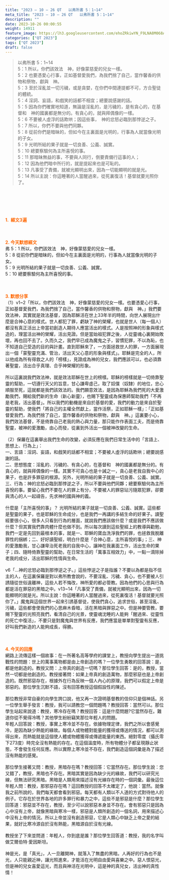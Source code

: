 ```yaml
---
title: "2023 – 10 – 26 QT   以弗所書 5：1~14"
meta_title: "2023 – 10 – 26 QT   以弗所書 5：1~14"
description: ""
date: 2023-10-26 00:00:55
weight: 14911
feature_image: https://lh3.googleusercontent.com/ehoZRkiwYN_F9LNA8M068AYxt73EavCZno-PD1cJRuf5BbSkQVUWr3gNEbt5kSs28Pb_Elg17kSrtf9ybWvojWoMV6I4tPM3vGRGDq6GkKkPdL2Gut4QAIw4-uykKUAtNiKgQKntvsU=w800
categories: ["QT 2023"]
tags: ["QT 2023"]
draft: false
---
```


<blockquote>以弗所書 5：1~14<br />
5：1 所以，你們該效法　神，好像蒙慈愛的兒女一樣。<br />
5：2 也要憑愛心行事，正如基督愛我們，為我們捨了自己，當作馨香的供物和祭物，獻與　神。<br />
5：3 至於淫亂並一切污穢，或是貪婪，在你們中間連提都不可，方合聖徒的體統。<br />
5：4 淫詞、妄語，和戲笑的話都不相宜；總要說感謝的話。<br />
5：5 因為你們確實地知道，無論是淫亂的，是污穢的，是有貪心的，在基督和　神的國裏都是無分的。有貪心的，就與拜偶像的一樣。<br />
5：6 不要被人虛浮的話欺哄；因這些事，　神的忿怒必臨到那悖逆之子。<br />
5：7 所以，你們不要與他們同夥。<br />
5：8 從前你們是暗昧的，但如今在主裏面是光明的，行事為人就當像光明的子女。<br />
5：9 光明所結的果子就是一切良善、公義、誠實。<br />
5：10 總要察驗何為主所喜悅的事。<br />
5：11 那暗昧無益的事，不要與人同行，倒要責備行這事的人；<br />
5：12 因為他們暗中所行的，就是提起來也是可恥的。<br />
5：13 凡事受了責備，就被光顯明出來，因為一切能顯明的就是光。<br />
5：14 所以主說：你這睡著的人當醒過來，從死裏復活！基督就要光照你了。</blockquote><br />
&nbsp;<br />
<br />
&nbsp;<br />
<br />
<span style="color: #ff6600;"><strong>1.  經文3遍</strong></span><br />
<br />
&nbsp;<br />
<br />
<span style="color: #ff6600;"><strong>2. 今天默想經文<br />
</strong></span>弗 5：1 所以，你們該效法　神，好像蒙慈愛的兒女一樣。<br />
5：8 從前你們是暗昧的，但如今在主裏面是光明的，行事為人就當像光明的子女。<br />
5：9 光明所結的果子就是一切良善、公義、誠實。<br />
5：10 總要察驗何為主所喜悅的事。<br />
<br />
&nbsp;<br />
<br />
<strong><span style="color: #ff6600;">3. 默想分享<br />
</span></strong>（1）v1~2「所以，你們該效法　神，好像蒙慈愛的兒女一樣。也要憑愛心行事，正如基督愛我們，為我們捨了自己，當作馨香的供物和祭物，獻與　神。」我們要效法神，其實就是效法基督，因為耶穌活在世上33年半的時間，向世人展現出什麼是合神心意的樣式。世人都犯了罪，虧缺了神的榮耀，也就是世人（每一個人）都沒有真正活出上帝當初創造人期待人應當活出的樣式。人是按照神的形象與樣式造的，理當活出神的榮耀，活出見證。但是當始祖犯罪之後，人從靈魂心裏開始敗壞，再也回不去了。久而久之，我們早已成為魔鬼之子，習慣犯罪，不以為恥，也不知道自己受造的目的與計畫。直到耶穌來了，一方面拯救世人的罪，一方面展現出一個「蒙聖靈充滿、管治，活出天父心意的形象與樣式」。耶穌是完全的人，所以他成為所有得救之人的「榜樣」，見證成為神的兒女，我們應該可以，也必須靠著聖靈，活出合乎真理、合乎神榮耀的形象。<br />
<br />
所以這裏說我們效法神，就是效法耶穌在世上的榜樣。耶穌的榜樣就是一切倚靠聖靈的幫助，一切遵行天父的旨意，甘心謙卑虛己，取了奴僕（奴隸）的地位，忠心順服至死，這就都是我們該效法的。我們願意效法，是因為耶穌為我們死的大愛激勵我們，賜給我們新的生命（新心新靈），也賜下聖靈成為保惠師幫助我們「不再是老我，活出基督」。所以我們的動機是來自於基督的愛，我們的動力是來自於聖靈的幫助，使我們「將自己的主權全然獻上，當作活祭，正如耶穌一樣」：「正如基督愛我們，為我們捨了自己，當作馨香的供物和祭物，獻與　神。」這裏要小心，我們效法基督，不是倚靠自己老我的熱心與力量，那只能作作表面工夫，而是倚靠聖靈，被神的愛激勵，由心而發，從裏到外活出一個被神改變的生命。<br />
<br />
（2）保羅在這裏舉出我們生命的改變，必須反應在我們日常生活中的「言語上、思想上、行為上」：<br />
一、言語：淫詞、妄語，和戲笑的話都不相宜；不要被人虛浮的話欺哄；總要說感謝的話。<br />
二、思想態度：淫亂的、污穢的、有貪心的，在基督和　神的國裏都是無分的。有貪心的，就與拜偶像的一樣。其實不可貪心也是十誡之一，貪心是老我自我中心的果子，也是許多罪惡的根源。另外，光明所結的果子就是一切良善、公義、誠實。<br />
三、行為：神的忿怒必臨到那悖逆之子，所以不要與他們同夥；總要察驗何為主所喜悅的事。要留心我們不要在人的罪上有分，不要被人的罪惡玷污隨眾犯罪，卻要與清心的人一起禱告，先求神的國與神的義。<br />
<br />
什麼是「主所喜悅的事」？ 光明所結的果子就是一切良善、公義、誠實。這些都是聖靈的果子，也是耶穌的生命成分，也是我們一再講的多結生命的好果子。讀聖經要很小心，很多人只看到行為的層面，就說我們應該做什麼？或是我們不應該做什麼？但其實我們靠肉體什麼也做不到。所以每次讀到這些聖經上的教導與勸勉，我們一定是先回到最根本的事，就是一、耶穌的寶血洗淨我們的罪，也拯救我脫離罪性的捆綁；二、好好讀聖經，明白什麼是「合神心意，主所喜悅的事」；三、神的愛激勵我，甘心謙卑治死老我的自我中心，讓神在我裏面工作，活出生命的果子；四、隨時倚靠聖靈的幫助，在日常生活的「萬事互相效力」中，一點一滴除掉老我的成分，活出耶穌的性情與生命。<br />
<br />
v6「…神的忿怒必臨到那悖逆之子。」這些悖逆之子是指誰？不要以為都是指不信主的人，在這裏保羅是對以弗所教會說的，不要淫亂、污穢、貪心，也不要被人引誘隨從世俗遠離神，這些人若不悔改，神所愛的都必管教。因為他們的心思與行為都是活在罪惡的黑暗之中。v13~14「凡事受了責備，就被光顯明出來，因為一切能顯明的就是光。所以主說：你這睡著的人當醒過來，從死裏復活！基督就要光照你了。」魔鬼與這個世界一起來引誘基督徒，使我們貪心，追求世俗，甚至淫亂、污穢，這些都會使我們的心思麻木昏暗，活在黑暗與罪惡之中。但是神要管教，要賜下聖靈的光照亮我們，看清自己的光景，使靈魂沈睡的人能夠「醒過來、從靈性的死亡中復活」，不要只是對魔鬼與世界有反應，我們應當是單單對聖靈有反應，好叫我們新造的人能夠成長，得勝。<br />
<br />
&nbsp;<br />
<br />
<strong style="font-size: inherit;"><span style="color: #ff6600;">4. 今天的回應<br />
</span></strong>網路上流傳這樣一個故事：在一所著名高等學府的課堂上，教授向學生提出一道挑戰性的問題：世上的萬事萬物都是由上帝創造的嗎？一位學生勇敢的回答說：是，都是他創造的。教授又問：上帝真的創造一切嗎？那位學生回答：是的，教授，當然一切都是他創造的。教授接著問：如果上帝真的創造萬物，那麼邪惡也是上帝創造的。既然邪惡存在，根據外在行為反映一個人內心的原理，我們可以假定上帝是邪惡的。那位學生沉默不語，沒有回答教授這個假設性的陳述。<br />
<br />
那位教授非常自豪的向學生誇口說，他又再一次證明基督教的信仰只是個神話。另一位學生舉手發言：教授，我可以請教您一個問題嗎？教授回答：當然可以。那位學生站起來說道：教授，寒冷存在嗎？教授回答：這是什麼問題?它當然存在。難道你從不覺得冷嗎？其他學生紛紛竊笑那位年輕人的問題。<br />
年輕人回答說：教授，事實上寒冷並不存在。依據物理定律，我們之所以會感覺冷，是因為缺少熱能的緣故。每個人或物體對能量的獲得或傳送的情況，都可以測得出來，而熱能就是這個使人體或物體獲得或傳遞能量的東西。絕對零度（攝氏零下273度）時完全沒有熱能的存在。在這個溫度時，所有物體分子都呈現靜止狀態，不會發生任何反應。所以實際上寒冷並不存在，我們創造這個詞彙是為了描述沒有熱能的感覺。<br />
<br />
那位學生接著又問：教授，黑暗存在嗎？教授回答：它當然存在。那位學生說：您又錯了，教授，黑暗也不存在。黑暗其實是因為缺少光的緣故，我們可以研究光線，但無法研究黑暗。黑暗是人類用來描述沒有光線存在時的一個詞彙。最後這位年輕人問：教授，那邪惡存在嗎？這回教授的回答不太確定了，他說：當然。就像我之前所說的，我們每天都會看到邪惡。每天都有人類以不人道的方式對待他人的例子。它存在於世界各地的許多罪行和暴力之中，這些不是邪惡是什麼？那位學生回答道：邪惡並不存在，教授，至少可以說邪惡本身並不存在。會有邪惡只是因為心中沒有上帝，就像黑暗與寒冷一樣，邪惡是人類所創造的一個名詞，用來描述心中沒有上帝的情況。所以上帝並沒有創造邪惡，它是人類心中缺乏上帝之愛的結果，就好比寒冷源自於沒有熱能，黑暗源自於沒有光線。<br />
<br />
教授坐了下來並問道：年輕人，你到底是誰？那位學生回答道：教授，我的名字叫做艾爾伯特·愛因斯坦。<br />
<br />
神是光，是「真光」，人一旦離開神，就落入了無盡的黑暗。人再好的行為也不是光，人只能親近神，讓光照進來，才能活在光明自由愛與喜樂之中。惡人恨惡光，但是神的兒女喜愛這光，而且與神活在光明中，這是神的真兒女，活出神的真性情！<br />
<br />
<audio style="display: none;" controls="controls"></audio><br />
<br />
<audio style="display: none;" controls="controls"></audio><br />
<br />
<audio style="display: none;" controls="controls"></audio><br />
<br />
<audio style="display: none;" controls="controls"></audio><br />
<br />
<audio style="display: none;" controls="controls"></audio>
        